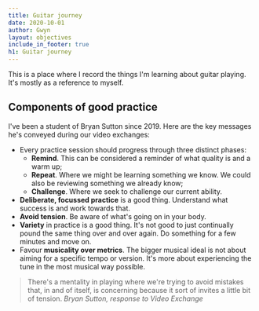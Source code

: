 ```yaml
---
title: Guitar journey
date: 2020-10-01
author: Gwyn
layout: objectives
include_in_footer: true
h1: Guitar journey
---
```


This is a place where I record the things I'm learning about guitar playing. It's mostly as a reference to myself.

## Components of good practice

I've been a student of Bryan Sutton since 2019. Here are the key messages he's conveyed during our video exchanges: 

* Every practice session should progress through three distinct phases:
    * **Remind**. This can be considered a reminder of what quality is and a warm up;
    * **Repeat**. Where we might be learning something we know. We could also be reviewing something we already know;
    * **Challenge**. Where we seek to challenge our current ability. 
* **Deliberate, focussed practice** is a good thing. Understand what success is and work towards that.
* **Avoid tension**. Be aware of what's going on in your body.
* **Variety** in practice is a good thing. It's not good to just continually pound the same thing over and over again. Do something for a few minutes and move on.
* Favour **musicality over metrics**. The bigger musical ideal is not about aiming for a specific tempo or version. It's more about experiencing the tune in the most musical way possible.

<blockquote>
There's a mentality in playing where we're trying to avoid mistakes that, in and of itself, is concerning because it sort of invites a little bit of tension.
<cite>Bryan Sutton, response to Video Exchange</cite>
</blockquote>
